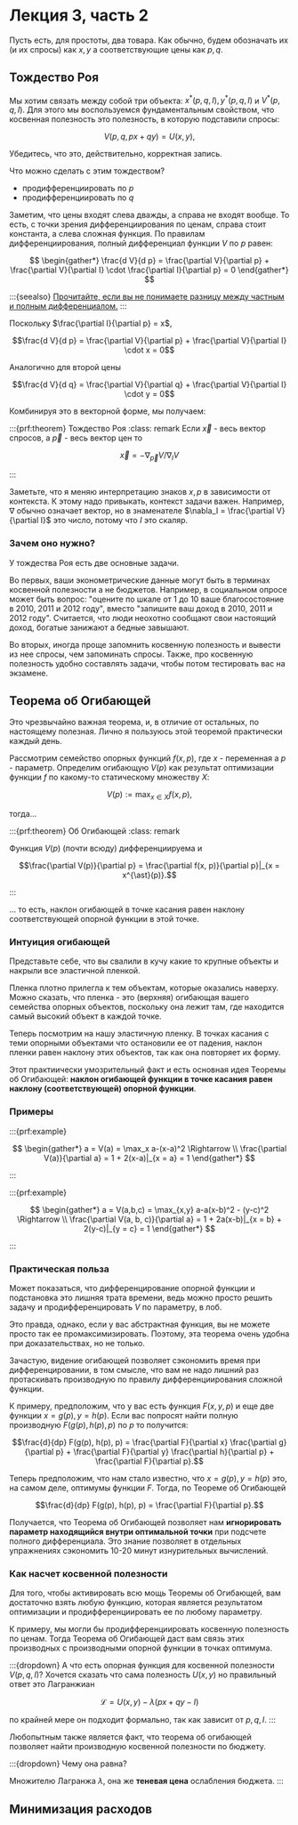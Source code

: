 # Лекция 3, часть 2

Пусть есть, для простоты, два товара. Как обычно, будем обозначать их (и их спросы) как $x,y$ а соответствующие цены как $p,q$.

## Тождество Роя

Мы хотим связать между собой три объекта: $x^{\ast}(p,q,I), y^{\ast}(p,q,I)$ и  $V^{\ast}(p,q,I)$. Для этого мы воспользуемся фундаментальным свойством, что косвенная полезность это полезность, в которую подставили спросы:

$$V(p, q, px + qy) = U(x, y),$$

Убедитесь, что это, действительно, корректная запись.

Что можно сделать с этим тождеством?

- продифференциировать по $p$
- продифференциировать по $q$

Заметим, что цены входят слева дважды, а справа не входят вообще. То есть, с точки зрения дифференциирования по ценам, справа стоит константа, а слева сложная функция. По правилам дифференциирования, полный дифференциал функции $V$ по $p$ равен:

$$ 
\begin{gather*}
\frac{d V}{d p} = \frac{\partial V}{\partial p} + \frac{\partial V}{\partial I} \cdot \frac{\partial I}{\partial p} = 0
\end{gather*}
$$

:::{seealso}
[Прочитайте, если вы не понимаете разницу между частным и полным дифференциалом.](differentials)
:::


Поскольку $\frac{\partial I}{\partial p} = x$, 

$$\frac{d V}{d p} = \frac{\partial V}{\partial p} + \frac{\partial V}{\partial I} \cdot x = 0$$

Aналогично для второй цены

$$\frac{d V}{d q} = \frac{\partial V}{\partial q} + \frac{\partial V}{\partial I} \cdot y = 0$$

Комбинируя это в векторной форме, мы получаем:

:::{prf:theorem} Тождество Роя
:class: remark
Если $\vec{x}$ - весь вектор спросов, а $\vec{p}$ - весь вектор цен то

$$\vec{x} = - \nabla_{\vec{p}} V / \nabla_I V$$

:::

Заметьте, что я меняю интерпретацию знаков $x, p$ в зависимости от контекста. К этому надо привыкать, контекст задачи важен. Например, $\nabla$ обычно означает вектор, но в знаменателе $\nabla_I = \frac{\partial V}{\partial I}$ это число, потому что $I$ это скаляр.

### Зачем оно нужно?

У тождества Роя есть две основные задачи. 

Во первых, ваши эконометрические данные могут быть в терминах косвенной полезности а не бюджетов. Например, в социальном опросе может быть вопрос: "оцените по шкале от 1 до 10 ваше благосостояние в 2010, 2011 и 2012 году", вместо "запишите ваш доход в 2010, 2011 и 2012 году". Считается, что люди неохотно сообщают свои настоящий доход, богатые занижают а бедные завышают.

Во вторых, иногда проще запомнить косвенную полезность и вывести из нее спросы, чем запоминать спросы. Также, про косвенную полезность удобно составлять задачи, чтобы потом тестировать вас на экзамене.

## Теорема об Огибающей

Это чрезвычайно важная теорема, и, в отличие от остальных, по настоящему полезная. Лично я пользуюсь этой теоремой практически каждый день.

Рассмотрим семейство опорных функций $f(x, p)$, где $x$ - переменная а $p$ - параметр. Определим огибающую $V(p)$ как результат оптимизации функции $f$ по какому-то статическому множеству $Х$: 

$$ V(p) := \max_{x \in Х} f(x, p),$$

тогда...

:::{prf:theorem} Об Огибающей
:class: remark

Функция $V(p)$ (почти всюду) дифференциируема и 

$$\frac{\partial V(p)}{\partial p} = \frac{\partial f(x, p)}{\partial p}|_{x = x^{\ast}(p)}.$$

:::

... то есть, наклон огибающей в точке касания равен наклону соответствующей опорной функции в этой точке.

### Интуиция огибающей

Представьте себе, что вы свалили в кучу какие то крупные объекты и накрыли все эластичной пленкой. 

Пленка плотно прилегла к тем объектам, которые оказались наверху. Можно сказать, что пленка - это (верхняя) огибающая вашего семейства опорных объектов, поскольку она лежит там, где находится самый высокий объект в каждой точке. 

Теперь посмотрим на нашу эластичную пленку. В точках касания с теми опорными объектами что остановили ее от падения, наклон пленки равен наклону этих объектов, так как она повторяет их форму.

Этот практиически умозрительный факт и есть основная идея Теоремы об Огибающей: **наклон огибающей функции в точке касания равен наклону (соответствующей) опорной функции**.

### Примеры

:::{prf:example}

$$ 
\begin{gather*}
a = V(a) = \max_x a-(x-a)^2 \Rightarrow \\
\frac{\partial V(a)}{\partial a} = 1 + 2(x-a)|_{x = a} = 1
\end{gather*}
$$

:::

:::{prf:example}


$$ 
\begin{gather*}
a = V(a,b,c) = \max_{x,y} a-a(x-b)^2 - (y-c)^2 \Rightarrow \\
\frac{\partial V(a, b, c)}{\partial a} = 1 + 2a(x-b)|_{x = b} + 2(y-c)|_{y = c} = 1 
\end{gather*}
$$


:::

### Практическая польза

Может показаться, что дифференцирование опорной функции и подстановка это лишняя трата времени, ведь можно просто решить задачу и продифференцировать $V$ по параметру, в лоб.

Это правда, однако, если у вас абстрактная функция, вы не можете просто так ее промаксимизировать. Поэтому, эта теорема очень удобна при доказательствах, но не только. 

Зачастую, видение огибающей позволяет сэкономить время при дифференцировании, в том смысле, что вам не надо лишний раз протаскивать производную по правилу дифференциирования сложной функции.

К примеру, предположим, что у вас есть функция $F(x, y, p)$ и eще две функции $x = g(p), y = h(p)$. Если вас попросят найти полную производную $F(g(p), h(p), p)$ по $p$ то получится:

$$\frac{d}{dp} F(g(p), h(p), p) = \frac{\partial F}{\partial x} \frac{\partial g}{\partial p} + \frac{\partial F}{\partial y} \frac{\partial h}{\partial p} + \frac{\partial F}{\partial p}.$$

Теперь предположим, что нам стало известно, что $x = g(p), y = h(p)$ это, на самом деле, оптимумы функции $F$. Тогда, по Теореме об Огибающей

$$\frac{d}{dp} F(g(p), h(p), p) = \frac{\partial F}{\partial p}.$$

Получается, что Теорема об Огибающей позволяет нам **игнорировать параметр находящийся внутри оптимальной точки** при подсчете полного дифференциала. Это знание позволяет в отдельных упражнениях сэкономить 10-20 минут изнурительных вычислений.

### Как насчет косвенной полезности

Для того, чтобы активировать всю мощь Теоремы об Огибающей, вам достаточно взять любую функцию, которая является результатом оптимизации и продифференциировать ее по любому параметру.

К примеру, мы могли бы продифференциировать косвенную полезность по ценам. Тогда Теорема об Огибающей даст вам связь этих производных с производными опорной функции в точках оптимума.

:::{dropdown} А что есть опорная функция для косвенной полезности $V(p,q,I)$?
Хочется сказать что сама полезность $U(x,y)$ но правильный ответ это Лагранжиан 

$$\mathcal{L}=U(x,y) - \lambda(px + qy - I)$$

по крайней мере он подходит формально, так как зависит от $p,q,I$.
:::

Любопытным также является факт, что теорема об огибающей позволяет найти производную косвенной полезности по бюджету. 

:::{dropdown} Чему она равна?

Множителю Лагранжа $\lambda$, она же **теневая цена** ослабления бюджета.
:::

## Минимизация расходов

